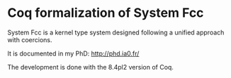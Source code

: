 Coq formalization of System Fcc
===

System Fcc is a kernel type system designed following a unified
approach with coercions.

It is documented in my PhD: http://phd.ia0.fr/

The development is done with the 8.4pl2 version of Coq.
